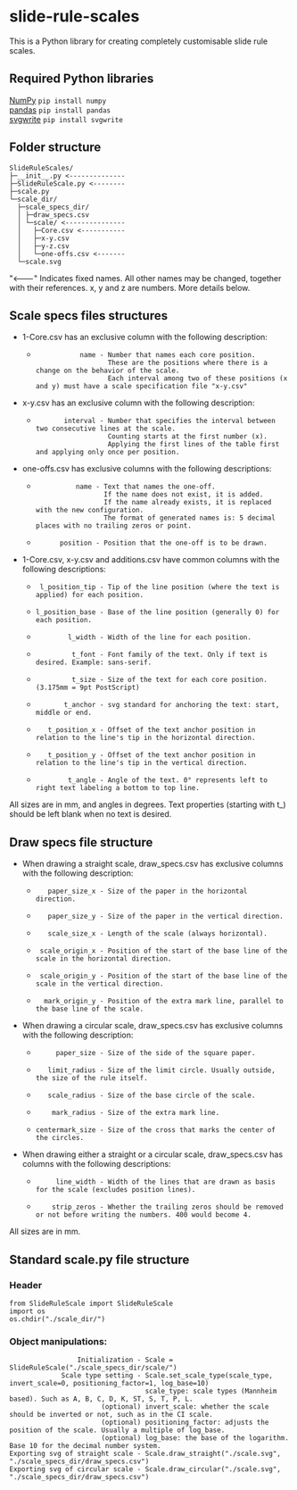 # slide-rule-scales
This is a Python library for creating completely customisable slide rule scales. 

## Required Python libraries

[NumPy](https://anaconda.org/anaconda/numpy) `pip install numpy`  
[pandas](https://anaconda.org/anaconda/pandas) `pip install pandas`  
[svgwrite](https://anaconda.org/omnia/svgwrite) `pip install svgwrite`  

## Folder structure

```
SlideRuleScales/
├─__init__.py <--------------
├─SlideRuleScale.py <--------
├─scale.py
└─scale_dir/
  ├─scale_specs_dir/
  │ ├─draw_specs.csv
  │ └─scale/ <---------------
  │   ├─Core.csv <-----------
  │   ├─x-y.csv
  │   ├─y-z.csv
  │   └─one-offs.csv <-------
  └─scale.svg
```
"<---" Indicates fixed names.
All other names may be changed, together with their references.
x, y and z are numbers. More details below.

## Scale specs files structures

- 1-Core.csv has an exclusive column with the following description:
  -                name - Number that names each core position.
                          These are the positions where there is a change on the behavior of the scale.
                          Each interval among two of these positions (x and y) must have a scale specification file "x-y.csv"

- x-y.csv has an exclusive column with the following description:
  -            interval - Number that specifies the interval between two consecutive lines at the scale.
                          Counting starts at the first number (x).
                          Applying the first lines of the table first and applying only once per position.

- one-offs.csv has exclusive columns with the following descriptions:
   -               name - Text that names the one-off.
                          If the name does not exist, it is added.
                          If the name already exists, it is replaced with the new configuration.
                          The format of generated names is: 5 decimal places with no trailing zeros or point.
   -           position - Position that the one-off is to be drawn.

- 1-Core.csv, x-y.csv and additions.csv have common columns with the following descriptions:
  -      l_position_tip - Tip of the line position (where the text is applied) for each position.
  -     l_position_base - Base of the line position (generally 0) for each position.
  -             l_width - Width of the line for each position.
  -              t_font - Font family of the text. Only if text is desired. Example: sans-serif.
  -              t_size - Size of the text for each core position. (3.175mm = 9pt PostScript)
  -            t_anchor - svg standard for anchoring the text: start, middle or end.
  -        t_position_x - Offset of the text anchor position in relation to the line's tip in the horizontal direction.
  -        t_position_y - Offset of the text anchor position in relation to the line's tip in the vertical direction.
  -             t_angle - Angle of the text. 0° represents left to right text labeling a bottom to top line.
All sizes are in mm, and angles in degrees. Text properties (starting with t_) should be left blank when no text is desired.

## Draw specs file structure

- When drawing a straight scale, draw_specs.csv has exclusive columns with the following description:
  -        paper_size_x - Size of the paper in the horizontal direction.
  -        paper_size_y - Size of the paper in the vertical direction.
  -        scale_size_x - Length of the scale (always horizontal).
  -      scale_origin_x - Position of the start of the base line of the scale in the horizontal direction.
  -      scale_origin_y - Position of the start of the base line of the scale in the vertical direction.
  -       mark_origin_y - Position of the extra mark line, parallel to the base line of the scale.

- When drawing a circular scale, draw_specs.csv has exclusive columns with the following description:
  -          paper_size - Size of the side of the square paper.
  -        limit_radius - Size of the limit circle. Usually outside, the size of the rule itself.
  -        scale_radius - Size of the base circle of the scale.
  -         mark_radius - Size of the extra mark line.
  -     centermark_size - Size of the cross that marks the center of the circles.

- When drawing either a straight or a circular scale, draw_specs.csv has columns with the following descriptions:
  -          line_width - Width of the lines that are drawn as basis for the scale (excludes position lines).
  -         strip_zeros - Whether the trailing zeros should be removed or not before writing the numbers. 400 would become 4.
All sizes are in mm.

## Standard scale.py file structure

### Header
```
from SlideRuleScale import SlideRuleScale
import os
os.chdir("./scale_dir/")
```

### Object manipulations:
```
                 Initialization - Scale = SlideRuleScale("./scale_specs_dir/scale/")
             Scale type setting - Scale.set_scale_type(scale_type, invert_scale=0, positioning_factor=1, log_base=10)
                                  scale_type: scale types (Mannheim based). Such as A, B, C, D, K, ST, S, T, P, L.
                       (optional) invert_scale: whether the scale should be inverted or not, such as in the CI scale.
                       (optional) positioning_factor: adjusts the position of the scale. Usually a multiple of log_base.
                       (optional) log_base: the base of the logarithm. Base 10 for the decimal number system.
Exporting svg of straight scale - Scale.draw_straight("./scale.svg", "./scale_specs_dir/draw_specs.csv")
Exporting svg of circular scale - Scale.draw_circular("./scale.svg", "./scale_specs_dir/draw_specs.csv")
```
